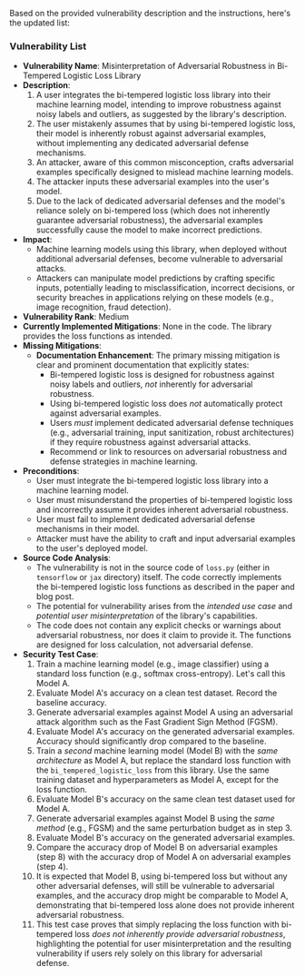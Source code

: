 Based on the provided vulnerability description and the instructions, here's the updated list:

### Vulnerability List

- **Vulnerability Name**: Misinterpretation of Adversarial Robustness in Bi-Tempered Logistic Loss Library
- **Description**:
    1. A user integrates the bi-tempered logistic loss library into their machine learning model, intending to improve robustness against noisy labels and outliers, as suggested by the library's description.
    2. The user mistakenly assumes that by using bi-tempered logistic loss, their model is inherently robust against adversarial examples, without implementing any dedicated adversarial defense mechanisms.
    3. An attacker, aware of this common misconception, crafts adversarial examples specifically designed to mislead machine learning models.
    4. The attacker inputs these adversarial examples into the user's model.
    5. Due to the lack of dedicated adversarial defenses and the model's reliance solely on bi-tempered loss (which does not inherently guarantee adversarial robustness), the adversarial examples successfully cause the model to make incorrect predictions.
- **Impact**:
    - Machine learning models using this library, when deployed without additional adversarial defenses, become vulnerable to adversarial attacks.
    - Attackers can manipulate model predictions by crafting specific inputs, potentially leading to misclassification, incorrect decisions, or security breaches in applications relying on these models (e.g., image recognition, fraud detection).
- **Vulnerability Rank**: Medium
- **Currently Implemented Mitigations**: None in the code. The library provides the loss functions as intended.
- **Missing Mitigations**:
    - **Documentation Enhancement**: The primary missing mitigation is clear and prominent documentation that explicitly states:
        - Bi-tempered logistic loss is designed for robustness against noisy labels and outliers, *not* inherently for adversarial robustness.
        - Using bi-tempered logistic loss does *not* automatically protect against adversarial examples.
        - Users *must* implement dedicated adversarial defense techniques (e.g., adversarial training, input sanitization, robust architectures) if they require robustness against adversarial attacks.
        - Recommend or link to resources on adversarial robustness and defense strategies in machine learning.
- **Preconditions**:
    - User must integrate the bi-tempered logistic loss library into a machine learning model.
    - User must misunderstand the properties of bi-tempered logistic loss and incorrectly assume it provides inherent adversarial robustness.
    - User must fail to implement dedicated adversarial defense mechanisms in their model.
    - Attacker must have the ability to craft and input adversarial examples to the user's deployed model.
- **Source Code Analysis**:
    - The vulnerability is not in the source code of `loss.py` (either in `tensorflow` or `jax` directory) itself. The code correctly implements the bi-tempered logistic loss functions as described in the paper and blog post.
    - The potential for vulnerability arises from the *intended use case* and *potential user misinterpretation* of the library's capabilities.
    - The code does not contain any explicit checks or warnings about adversarial robustness, nor does it claim to provide it. The functions are designed for loss calculation, not adversarial defense.
- **Security Test Case**:
    1. Train a machine learning model (e.g., image classifier) using a standard loss function (e.g., softmax cross-entropy). Let's call this Model A.
    2. Evaluate Model A's accuracy on a clean test dataset. Record the baseline accuracy.
    3. Generate adversarial examples against Model A using an adversarial attack algorithm such as the Fast Gradient Sign Method (FGSM).
    4. Evaluate Model A's accuracy on the generated adversarial examples. Accuracy should significantly drop compared to the baseline.
    5. Train a *second* machine learning model (Model B) with the *same architecture* as Model A, but replace the standard loss function with the `bi_tempered_logistic_loss` from this library. Use the same training dataset and hyperparameters as Model A, except for the loss function.
    6. Evaluate Model B's accuracy on the same clean test dataset used for Model A.
    7. Generate adversarial examples against Model B using the *same method* (e.g., FGSM) and the same perturbation budget as in step 3.
    8. Evaluate Model B's accuracy on the generated adversarial examples.
    9. Compare the accuracy drop of Model B on adversarial examples (step 8) with the accuracy drop of Model A on adversarial examples (step 4).
    10. It is expected that Model B, using bi-tempered loss but without any other adversarial defenses, will still be vulnerable to adversarial examples, and the accuracy drop might be comparable to Model A, demonstrating that bi-tempered loss alone does not provide inherent adversarial robustness.
    11. This test case proves that simply replacing the loss function with bi-tempered loss *does not inherently provide adversarial robustness*, highlighting the potential for user misinterpretation and the resulting vulnerability if users rely solely on this library for adversarial defense.